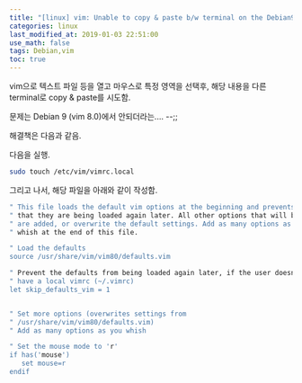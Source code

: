 ```yaml
---
title: "[linux] vim: Unable to copy & paste b/w terminal on the Debian9 (Stretch)"
categories: linux
last_modified_at: 2019-01-03 22:51:00
use_math: false
tags: Debian,vim
toc: true
---
```


vim으로 텍스트 파일 등을 열고 마우스로 특정 영역을 선택후,  해당 내용을 다른 terminal로 copy & paste를 시도함.

문제는 Debian 9 (vim 8.0)에서 안되더라는.... --;;

해결책은 다음과 같음.

다음을 실행.

```bash
sudo touch /etc/vim/vimrc.local
```

그리고 나서, 해당 파일을 아래와 같이 작성함.

```bash
" This file loads the default vim options at the beginning and prevents
" that they are being loaded again later. All other options that will be set,
" are added, or overwrite the default settings. Add as many options as you
" whish at the end of this file.

" Load the defaults
source /usr/share/vim/vim80/defaults.vim

" Prevent the defaults from being loaded again later, if the user doesn't
" have a local vimrc (~/.vimrc)
let skip_defaults_vim = 1


" Set more options (overwrites settings from
" /usr/share/vim/vim80/defaults.vim)
" Add as many options as you whish

" Set the mouse mode to 'r'
if has('mouse')
   set mouse=r
endif
```

